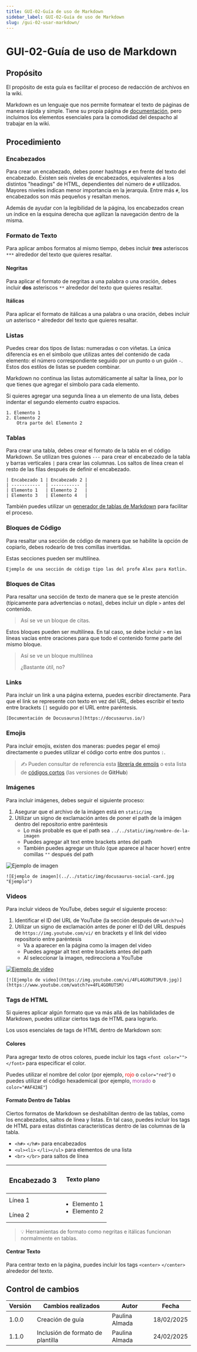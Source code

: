 ```yaml
---
title: GUI-02-Guía de uso de Markdown
sidebar_label: GUI-02-Guía de uso de Markdown
slug: /gui-02-usar-markdown/
---
```


# GUI-02-Guía de uso de Markdown

## Propósito
El propósito de esta guía es facilitar el proceso de redacción de archivos en la wiki.  

Markdown es un lenguaje que nos permite formatear el texto de páginas de manera rápida y simple. Tiene su propia página de [documentación](https://www.markdownguide.org), pero incluímos los elementos esenciales para la comodidad del despacho al trabajar en la wiki.

## Procedimiento

### Encabezados
Para crear un encabezado, debes poner hashtags `#` en frente del texto del encabezado. Existen seis niveles de encabezados, equivalentes a los distintos "headings" de HTML, dependientes del número de `#` utilizados. Mayores niveles indican menor importancia en la jerarquía. Entre más `#`, los encabezados son más pequeños y resaltan menos.

Además de ayudar con la legibilidad de la página, los encabezados crean un índice en la esquina derecha que agilizan la navegación dentro de la misma.

### Formato de Texto
Para aplicar ambos formatos al mismo tiempo, debes incluir ***tres*** asteriscos `***` alrededor del texto que quieres resaltar.

#### Negritas
Para aplicar el formato de negritas a una palabra o una oración, debes incluir **dos** asteriscos `**` alrededor del texto que quieres resaltar. 

#### Itálicas
Para aplicar el formato de itálicas a una palabra o una oración, debes incluir *un* asterisco `*` alrededor del texto que quieres resaltar.

### Listas
Puedes crear dos tipos de listas: numeradas o con viñetas. La única diferencia es en el símbolo que utilizas antes del contenido de cada elemento: el número correspondiente seguido por un punto o un guión `-`. Estos dos estilos de listas se pueden combinar.

Markdown no continua las listas automáticamente al saltar la línea, por lo que tienes que agregar el símbolo para cada elemento. 

Si quieres agregar una segunda línea a un elemento de una lista, debes indentar el segundo elemento cuatro espacios. 

``` 
1. Elemento 1
2. Elemento 2
    Otra parte del Elemento 2   
```

### Tablas
Para crear una tabla, debes crear el formato de la tabla en el código Markdown. Se utilizan tres guiones `---` para crear el encabezado de la tabla y barras verticales `|` para crear las columnas. Los saltos de línea crean el resto de las filas después de definir el encabezado. 

```
| Encabezado 1 | Encabezado 2 |
| -----------  | -----------  |
| Elemento 1   | Elemento 2   |
| Elemento 3   | Elemento 4   |
```

También puedes utilizar un [generador de tablas de Markdown](https://www.tablesgenerator.com/markdown_tables) para facilitar el proceso.  

### Bloques de Código
Para resaltar una sección de código de manera que se habilite la opción de copiarlo, debes rodearlo de tres comillas invertidas. 

Estas secciones pueden ser multilínea.

```
Ejemplo de una sección de código tipo las del profe Alex para Kotlin.
```

### Bloques de Citas
Para resaltar una sección de texto de manera que se le preste atención (típicamente para advertencias o notas), debes incluir un diple `>` antes del contenido.

> Así se ve un bloque de citas.

Estos bloques pueden ser multilínea. En tal caso, se debe incluir `>` en las líneas vacías entre oraciones para que todo el contenido forme parte del mismo bloque.

> Así se ve un bloque multilínea
>
> ¿Bastante útil, no?

### Links
Para incluir un link a una página externa, puedes escribir directamente. Para que el link se represente con texto en vez del URL, debes escribir el texto entre brackets `[]` seguido por el URL entre paréntesis.

```
[Documentación de Docusaurus](https://docusaurus.io/)
```

### Emojis
Para incluir emojis, existen dos maneras: puedes pegar el emoji directamente o puedes utilizar el código corto entre dos puntos `:`.

> :writing_hand: Pueden consultar de referencia esta [librería de emojis](https://getemoji.com/) o esta lista de [códigos cortos](https://emojibase.dev/shortcodes/?shortcodePresets=github) (las versiones de **GitHub**)

### Imágenes
Para incluir imágenes, debes seguir el siguiente proceso:

1. Asegurar que el archivo de la imágen está en `static/img`
2. Utilizar un signo de exclamación antes de poner el path de la imágen dentro del repositorio entre paréntesis
    - Lo más probable es que el path sea `../../static/img/nombre-de-la-imagen`
    - Puedes agregar alt text entre brackets antes del path
    - También puedes agregar un título (que aparece al hacer hover) entre comillas `""` después del path

![Ejemplo de imagen](../../static/img/docusaurus-social-card.jpg "Ejemplo")

```
![Ejemplo de imagen](../../static/img/docusaurus-social-card.jpg "Ejemplo")
```

### Videos
Para incluir videos de YouTube, debes seguir el siguiente proceso:

1. Identificar el ID del URL de YouTube (la sección después de `watch?v=`)
2. Utilizar un signo de exclamación antes de poner el ID del URL después de `https://img.youtube.com/vi/` en brackets y el link del video repositorio entre paréntesis
    - Va a aparecer en la página como la imagen del video
    - Puedes agregar alt text entre brackets antes del path
    - Al seleccionar la imagen, redirecciona a YouTube

[![Ejemplo de video](https://img.youtube.com/vi/4FL4GORUTSM/0.jpg)](https://www.youtube.com/watch?v=4FL4GORUTSM)

```
[![Ejemplo de video](https://img.youtube.com/vi/4FL4GORUTSM/0.jpg)](https://www.youtube.com/watch?v=4FL4GORUTSM)
```

### Tags de HTML
Si quieres aplicar algún formato que va más allá de las habilidades de Markdown, puedes utilizar ciertos tags de HTML para lograrlo.

Los usos esenciales de tags de HTML dentro de Markdown son: 

#### Colores
Para agregar texto de otros colores, puede incluir los tags `<font color="">` `</font>` para especificar el color. 

Puedes utilizar el nombre del color (por ejemplo, <font color="red"> rojo </font> o `color="red"`) o puedes utilizar el código hexademical (por ejemplo, <font color="#AF42AE"> morado </font> o `color="#AF42AE"`)

#### Formato Dentro de Tablas
Ciertos formatos de Markdown se deshabilitan dentro de las tablas, como los encabezados, saltos de línea y listas. En tal caso, puedes incluir los tags de HTML para estas distintas características dentro de las columnas de la tabla.

- `<h#>` `</h#>` para encabezados
- `<ul><li>` `</li></ul>` para elementos de una lista
- `<br>` `</br>` para saltos de línea

| <h3> Encabezado 3 </h3>   | Texto plano                                        |
| -----------               | -----------                                        |
| Línea 1 <br></br> Línea 2 | <ul><li> Elemento 1</li><li> Elemento 2 </li></ul> |

> 💡 Herramientas de formato como negritas e itálicas funcionan normalmente en tablas.

#### Centrar Texto
Para centrar texto en la página, puedes incluir los tags `<center>` `</center>` alrededor del texto.

## Control de cambios

| Versión | Cambios realizados    | Autor          | Fecha      |
| ------- | --------------------- | -------------- | ---------- |
| 1.0.0   | Creación de guía | Paulina Almada | 18/02/2025 |
| 1.1.0   | Inclusión de formato de plantilla | Paulina Almada | 24/02/2025 |